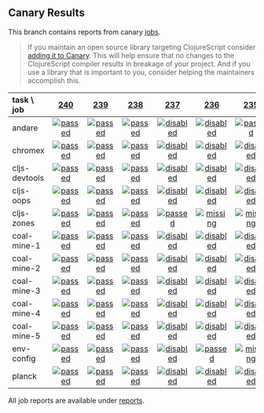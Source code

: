 ## Canary Results

This branch contains reports from canary [jobs](https://github.com/cljs-oss/canary/tree/jobs).

> If you maintain an open source library targeting ClojureScript consider [adding it to Canary](https://github.com/cljs-oss/canary/tree/master#how-to-participate). This will help ensure that no changes to the ClojureScript compiler results in breakage of your project. And if you use a library that is important to you, consider helping the maintainers accomplish this.

[//]: # (begin_overview_table)

| task \ job | <a href="reports/2018/01/30/job-000240-1.9.1017-91431bd" title="job #240 finished on 2018-01-30">240</a> | <a href="reports/2018/01/30/job-000239-1.9.1017-91431bd" title="job #239 finished on 2018-01-30">239</a> | <a href="reports/2018/01/29/job-000238-1.9.1017-91431bd" title="job #238 finished on 2018-01-29">238</a> | <a href="reports/2018/01/29/job-000237-1.9.1017-91431bd" title="job #237 finished on 2018-01-29">237</a> | <a href="reports/2018/01/29/job-000236-1.9.1017-91431bd" title="job #236 finished on 2018-01-29">236</a> | <a href="reports/2018/01/28/job-000235-1.9.1017-91431bd" title="job #235 finished on 2018-01-28">235</a> | <a href="reports/2018/01/28/job-000234-1.9.1017-91431bd" title="job #234 finished on 2018-01-28">234</a> | <a href="reports/2018/01/28/job-000233-1.9.1017-91431bd" title="job #233 finished on 2018-01-28">233</a> | <a href="reports/2018/01/28/job-000232-1.9.1014-5daa572" title="job #232 finished on 2018-01-28">232</a> | <a href="reports/2018/01/27/job-000231-1.9.1014-5daa572" title="job #231 finished on 2018-01-27">231</a> |
| :--- | :---: | :---: | :---: | :---: | :---: | :---: | :---: | :---: | :---: | :---: |
| andare | <a href="reports/2018/01/30/job-000240-1.9.1017-91431bd#-andare"><img title="passed" src="http://box.binaryage.com/s-passed.svg"><a> | <a href="reports/2018/01/30/job-000239-1.9.1017-91431bd#-andare"><img title="passed" src="http://box.binaryage.com/s-passed.svg"><a> | <a href="reports/2018/01/29/job-000238-1.9.1017-91431bd#-andare"><img title="passed" src="http://box.binaryage.com/s-passed.svg"><a> | <a href="reports/2018/01/29/job-000237-1.9.1017-91431bd#-andare"><img title="disabled" src="http://box.binaryage.com/s-disabled.svg"><a> | <a href="reports/2018/01/29/job-000236-1.9.1017-91431bd#-andare"><img title="disabled" src="http://box.binaryage.com/s-disabled.svg"><a> | <a href="reports/2018/01/28/job-000235-1.9.1017-91431bd#-andare"><img title="passed" src="http://box.binaryage.com/s-passed.svg"><a> | <a href="reports/2018/01/28/job-000234-1.9.1017-91431bd#-andare"><img title="failed" src="http://box.binaryage.com/s-failed.svg"><a> | <a href="reports/2018/01/28/job-000233-1.9.1017-91431bd#-andare"><img title="failed" src="http://box.binaryage.com/s-failed.svg"><a> | <a href="reports/2018/01/28/job-000232-1.9.1014-5daa572#-andare"><img title="missing" src="http://box.binaryage.com/s-missing.svg"><a> | <a href="reports/2018/01/27/job-000231-1.9.1014-5daa572#-andare"><img title="missing" src="http://box.binaryage.com/s-missing.svg"><a> |
| chromex | <a href="reports/2018/01/30/job-000240-1.9.1017-91431bd#-chromex"><img title="passed" src="http://box.binaryage.com/s-passed.svg"><a> | <a href="reports/2018/01/30/job-000239-1.9.1017-91431bd#-chromex"><img title="passed" src="http://box.binaryage.com/s-passed.svg"><a> | <a href="reports/2018/01/29/job-000238-1.9.1017-91431bd#-chromex"><img title="passed" src="http://box.binaryage.com/s-passed.svg"><a> | <a href="reports/2018/01/29/job-000237-1.9.1017-91431bd#-chromex"><img title="disabled" src="http://box.binaryage.com/s-disabled.svg"><a> | <a href="reports/2018/01/29/job-000236-1.9.1017-91431bd#-chromex"><img title="disabled" src="http://box.binaryage.com/s-disabled.svg"><a> | <a href="reports/2018/01/28/job-000235-1.9.1017-91431bd#-chromex"><img title="disabled" src="http://box.binaryage.com/s-disabled.svg"><a> | <a href="reports/2018/01/28/job-000234-1.9.1017-91431bd#-chromex"><img title="passed" src="http://box.binaryage.com/s-passed.svg"><a> | <a href="reports/2018/01/28/job-000233-1.9.1017-91431bd#-chromex"><img title="disabled" src="http://box.binaryage.com/s-disabled.svg"><a> | <a href="reports/2018/01/28/job-000232-1.9.1014-5daa572#-chromex"><img title="passed" src="http://box.binaryage.com/s-passed.svg"><a> | <a href="reports/2018/01/27/job-000231-1.9.1014-5daa572#-chromex"><img title="passed" src="http://box.binaryage.com/s-passed.svg"><a> |
| cljs-devtools | <a href="reports/2018/01/30/job-000240-1.9.1017-91431bd#-cljs-devtools"><img title="passed" src="http://box.binaryage.com/s-passed.svg"><a> | <a href="reports/2018/01/30/job-000239-1.9.1017-91431bd#-cljs-devtools"><img title="passed" src="http://box.binaryage.com/s-passed.svg"><a> | <a href="reports/2018/01/29/job-000238-1.9.1017-91431bd#-cljs-devtools"><img title="passed" src="http://box.binaryage.com/s-passed.svg"><a> | <a href="reports/2018/01/29/job-000237-1.9.1017-91431bd#-cljs-devtools"><img title="disabled" src="http://box.binaryage.com/s-disabled.svg"><a> | <a href="reports/2018/01/29/job-000236-1.9.1017-91431bd#-cljs-devtools"><img title="disabled" src="http://box.binaryage.com/s-disabled.svg"><a> | <a href="reports/2018/01/28/job-000235-1.9.1017-91431bd#-cljs-devtools"><img title="disabled" src="http://box.binaryage.com/s-disabled.svg"><a> | <a href="reports/2018/01/28/job-000234-1.9.1017-91431bd#-cljs-devtools"><img title="passed" src="http://box.binaryage.com/s-passed.svg"><a> | <a href="reports/2018/01/28/job-000233-1.9.1017-91431bd#-cljs-devtools"><img title="disabled" src="http://box.binaryage.com/s-disabled.svg"><a> | <a href="reports/2018/01/28/job-000232-1.9.1014-5daa572#-cljs-devtools"><img title="passed" src="http://box.binaryage.com/s-passed.svg"><a> | <a href="reports/2018/01/27/job-000231-1.9.1014-5daa572#-cljs-devtools"><img title="passed" src="http://box.binaryage.com/s-passed.svg"><a> |
| cljs-oops | <a href="reports/2018/01/30/job-000240-1.9.1017-91431bd#-cljs-oops"><img title="passed" src="http://box.binaryage.com/s-passed.svg"><a> | <a href="reports/2018/01/30/job-000239-1.9.1017-91431bd#-cljs-oops"><img title="passed" src="http://box.binaryage.com/s-passed.svg"><a> | <a href="reports/2018/01/29/job-000238-1.9.1017-91431bd#-cljs-oops"><img title="passed" src="http://box.binaryage.com/s-passed.svg"><a> | <a href="reports/2018/01/29/job-000237-1.9.1017-91431bd#-cljs-oops"><img title="disabled" src="http://box.binaryage.com/s-disabled.svg"><a> | <a href="reports/2018/01/29/job-000236-1.9.1017-91431bd#-cljs-oops"><img title="disabled" src="http://box.binaryage.com/s-disabled.svg"><a> | <a href="reports/2018/01/28/job-000235-1.9.1017-91431bd#-cljs-oops"><img title="disabled" src="http://box.binaryage.com/s-disabled.svg"><a> | <a href="reports/2018/01/28/job-000234-1.9.1017-91431bd#-cljs-oops"><img title="passed" src="http://box.binaryage.com/s-passed.svg"><a> | <a href="reports/2018/01/28/job-000233-1.9.1017-91431bd#-cljs-oops"><img title="disabled" src="http://box.binaryage.com/s-disabled.svg"><a> | <a href="reports/2018/01/28/job-000232-1.9.1014-5daa572#-cljs-oops"><img title="passed" src="http://box.binaryage.com/s-passed.svg"><a> | <a href="reports/2018/01/27/job-000231-1.9.1014-5daa572#-cljs-oops"><img title="passed" src="http://box.binaryage.com/s-passed.svg"><a> |
| cljs-zones | <a href="reports/2018/01/30/job-000240-1.9.1017-91431bd#-cljs-zones"><img title="passed" src="http://box.binaryage.com/s-passed.svg"><a> | <a href="reports/2018/01/30/job-000239-1.9.1017-91431bd#-cljs-zones"><img title="passed" src="http://box.binaryage.com/s-passed.svg"><a> | <a href="reports/2018/01/29/job-000238-1.9.1017-91431bd#-cljs-zones"><img title="passed" src="http://box.binaryage.com/s-passed.svg"><a> | <a href="reports/2018/01/29/job-000237-1.9.1017-91431bd#-cljs-zones"><img title="passed" src="http://box.binaryage.com/s-passed.svg"><a> | <a href="reports/2018/01/29/job-000236-1.9.1017-91431bd#-cljs-zones"><img title="missing" src="http://box.binaryage.com/s-missing.svg"><a> | <a href="reports/2018/01/28/job-000235-1.9.1017-91431bd#-cljs-zones"><img title="missing" src="http://box.binaryage.com/s-missing.svg"><a> | <a href="reports/2018/01/28/job-000234-1.9.1017-91431bd#-cljs-zones"><img title="missing" src="http://box.binaryage.com/s-missing.svg"><a> | <a href="reports/2018/01/28/job-000233-1.9.1017-91431bd#-cljs-zones"><img title="missing" src="http://box.binaryage.com/s-missing.svg"><a> | <a href="reports/2018/01/28/job-000232-1.9.1014-5daa572#-cljs-zones"><img title="missing" src="http://box.binaryage.com/s-missing.svg"><a> | <a href="reports/2018/01/27/job-000231-1.9.1014-5daa572#-cljs-zones"><img title="missing" src="http://box.binaryage.com/s-missing.svg"><a> |
| coal-mine-1 | <a href="reports/2018/01/30/job-000240-1.9.1017-91431bd#-coal-mine-1"><img title="passed" src="http://box.binaryage.com/s-passed.svg"><a> | <a href="reports/2018/01/30/job-000239-1.9.1017-91431bd#-coal-mine-1"><img title="passed" src="http://box.binaryage.com/s-passed.svg"><a> | <a href="reports/2018/01/29/job-000238-1.9.1017-91431bd#-coal-mine-1"><img title="passed" src="http://box.binaryage.com/s-passed.svg"><a> | <a href="reports/2018/01/29/job-000237-1.9.1017-91431bd#-coal-mine-1"><img title="disabled" src="http://box.binaryage.com/s-disabled.svg"><a> | <a href="reports/2018/01/29/job-000236-1.9.1017-91431bd#-coal-mine-1"><img title="disabled" src="http://box.binaryage.com/s-disabled.svg"><a> | <a href="reports/2018/01/28/job-000235-1.9.1017-91431bd#-coal-mine-1"><img title="disabled" src="http://box.binaryage.com/s-disabled.svg"><a> | <a href="reports/2018/01/28/job-000234-1.9.1017-91431bd#-coal-mine-1"><img title="passed" src="http://box.binaryage.com/s-passed.svg"><a> | <a href="reports/2018/01/28/job-000233-1.9.1017-91431bd#-coal-mine-1"><img title="disabled" src="http://box.binaryage.com/s-disabled.svg"><a> | <a href="reports/2018/01/28/job-000232-1.9.1014-5daa572#-coal-mine-1"><img title="passed" src="http://box.binaryage.com/s-passed.svg"><a> | <a href="reports/2018/01/27/job-000231-1.9.1014-5daa572#-coal-mine-1"><img title="passed" src="http://box.binaryage.com/s-passed.svg"><a> |
| coal-mine-2 | <a href="reports/2018/01/30/job-000240-1.9.1017-91431bd#-coal-mine-2"><img title="passed" src="http://box.binaryage.com/s-passed.svg"><a> | <a href="reports/2018/01/30/job-000239-1.9.1017-91431bd#-coal-mine-2"><img title="passed" src="http://box.binaryage.com/s-passed.svg"><a> | <a href="reports/2018/01/29/job-000238-1.9.1017-91431bd#-coal-mine-2"><img title="passed" src="http://box.binaryage.com/s-passed.svg"><a> | <a href="reports/2018/01/29/job-000237-1.9.1017-91431bd#-coal-mine-2"><img title="disabled" src="http://box.binaryage.com/s-disabled.svg"><a> | <a href="reports/2018/01/29/job-000236-1.9.1017-91431bd#-coal-mine-2"><img title="disabled" src="http://box.binaryage.com/s-disabled.svg"><a> | <a href="reports/2018/01/28/job-000235-1.9.1017-91431bd#-coal-mine-2"><img title="disabled" src="http://box.binaryage.com/s-disabled.svg"><a> | <a href="reports/2018/01/28/job-000234-1.9.1017-91431bd#-coal-mine-2"><img title="passed" src="http://box.binaryage.com/s-passed.svg"><a> | <a href="reports/2018/01/28/job-000233-1.9.1017-91431bd#-coal-mine-2"><img title="disabled" src="http://box.binaryage.com/s-disabled.svg"><a> | <a href="reports/2018/01/28/job-000232-1.9.1014-5daa572#-coal-mine-2"><img title="passed" src="http://box.binaryage.com/s-passed.svg"><a> | <a href="reports/2018/01/27/job-000231-1.9.1014-5daa572#-coal-mine-2"><img title="passed" src="http://box.binaryage.com/s-passed.svg"><a> |
| coal-mine-3 | <a href="reports/2018/01/30/job-000240-1.9.1017-91431bd#-coal-mine-3"><img title="passed" src="http://box.binaryage.com/s-passed.svg"><a> | <a href="reports/2018/01/30/job-000239-1.9.1017-91431bd#-coal-mine-3"><img title="passed" src="http://box.binaryage.com/s-passed.svg"><a> | <a href="reports/2018/01/29/job-000238-1.9.1017-91431bd#-coal-mine-3"><img title="passed" src="http://box.binaryage.com/s-passed.svg"><a> | <a href="reports/2018/01/29/job-000237-1.9.1017-91431bd#-coal-mine-3"><img title="disabled" src="http://box.binaryage.com/s-disabled.svg"><a> | <a href="reports/2018/01/29/job-000236-1.9.1017-91431bd#-coal-mine-3"><img title="disabled" src="http://box.binaryage.com/s-disabled.svg"><a> | <a href="reports/2018/01/28/job-000235-1.9.1017-91431bd#-coal-mine-3"><img title="disabled" src="http://box.binaryage.com/s-disabled.svg"><a> | <a href="reports/2018/01/28/job-000234-1.9.1017-91431bd#-coal-mine-3"><img title="passed" src="http://box.binaryage.com/s-passed.svg"><a> | <a href="reports/2018/01/28/job-000233-1.9.1017-91431bd#-coal-mine-3"><img title="disabled" src="http://box.binaryage.com/s-disabled.svg"><a> | <a href="reports/2018/01/28/job-000232-1.9.1014-5daa572#-coal-mine-3"><img title="passed" src="http://box.binaryage.com/s-passed.svg"><a> | <a href="reports/2018/01/27/job-000231-1.9.1014-5daa572#-coal-mine-3"><img title="passed" src="http://box.binaryage.com/s-passed.svg"><a> |
| coal-mine-4 | <a href="reports/2018/01/30/job-000240-1.9.1017-91431bd#-coal-mine-4"><img title="passed" src="http://box.binaryage.com/s-passed.svg"><a> | <a href="reports/2018/01/30/job-000239-1.9.1017-91431bd#-coal-mine-4"><img title="passed" src="http://box.binaryage.com/s-passed.svg"><a> | <a href="reports/2018/01/29/job-000238-1.9.1017-91431bd#-coal-mine-4"><img title="passed" src="http://box.binaryage.com/s-passed.svg"><a> | <a href="reports/2018/01/29/job-000237-1.9.1017-91431bd#-coal-mine-4"><img title="disabled" src="http://box.binaryage.com/s-disabled.svg"><a> | <a href="reports/2018/01/29/job-000236-1.9.1017-91431bd#-coal-mine-4"><img title="disabled" src="http://box.binaryage.com/s-disabled.svg"><a> | <a href="reports/2018/01/28/job-000235-1.9.1017-91431bd#-coal-mine-4"><img title="disabled" src="http://box.binaryage.com/s-disabled.svg"><a> | <a href="reports/2018/01/28/job-000234-1.9.1017-91431bd#-coal-mine-4"><img title="passed" src="http://box.binaryage.com/s-passed.svg"><a> | <a href="reports/2018/01/28/job-000233-1.9.1017-91431bd#-coal-mine-4"><img title="disabled" src="http://box.binaryage.com/s-disabled.svg"><a> | <a href="reports/2018/01/28/job-000232-1.9.1014-5daa572#-coal-mine-4"><img title="passed" src="http://box.binaryage.com/s-passed.svg"><a> | <a href="reports/2018/01/27/job-000231-1.9.1014-5daa572#-coal-mine-4"><img title="passed" src="http://box.binaryage.com/s-passed.svg"><a> |
| coal-mine-5 | <a href="reports/2018/01/30/job-000240-1.9.1017-91431bd#-coal-mine-5"><img title="passed" src="http://box.binaryage.com/s-passed.svg"><a> | <a href="reports/2018/01/30/job-000239-1.9.1017-91431bd#-coal-mine-5"><img title="passed" src="http://box.binaryage.com/s-passed.svg"><a> | <a href="reports/2018/01/29/job-000238-1.9.1017-91431bd#-coal-mine-5"><img title="passed" src="http://box.binaryage.com/s-passed.svg"><a> | <a href="reports/2018/01/29/job-000237-1.9.1017-91431bd#-coal-mine-5"><img title="disabled" src="http://box.binaryage.com/s-disabled.svg"><a> | <a href="reports/2018/01/29/job-000236-1.9.1017-91431bd#-coal-mine-5"><img title="disabled" src="http://box.binaryage.com/s-disabled.svg"><a> | <a href="reports/2018/01/28/job-000235-1.9.1017-91431bd#-coal-mine-5"><img title="disabled" src="http://box.binaryage.com/s-disabled.svg"><a> | <a href="reports/2018/01/28/job-000234-1.9.1017-91431bd#-coal-mine-5"><img title="passed" src="http://box.binaryage.com/s-passed.svg"><a> | <a href="reports/2018/01/28/job-000233-1.9.1017-91431bd#-coal-mine-5"><img title="disabled" src="http://box.binaryage.com/s-disabled.svg"><a> | <a href="reports/2018/01/28/job-000232-1.9.1014-5daa572#-coal-mine-5"><img title="failed" src="http://box.binaryage.com/s-failed.svg"><a> | <a href="reports/2018/01/27/job-000231-1.9.1014-5daa572#-coal-mine-5"><img title="passed" src="http://box.binaryage.com/s-passed.svg"><a> |
| env-config | <a href="reports/2018/01/30/job-000240-1.9.1017-91431bd#-env-config"><img title="passed" src="http://box.binaryage.com/s-passed.svg"><a> | <a href="reports/2018/01/30/job-000239-1.9.1017-91431bd#-env-config"><img title="passed" src="http://box.binaryage.com/s-passed.svg"><a> | <a href="reports/2018/01/29/job-000238-1.9.1017-91431bd#-env-config"><img title="passed" src="http://box.binaryage.com/s-passed.svg"><a> | <a href="reports/2018/01/29/job-000237-1.9.1017-91431bd#-env-config"><img title="disabled" src="http://box.binaryage.com/s-disabled.svg"><a> | <a href="reports/2018/01/29/job-000236-1.9.1017-91431bd#-env-config"><img title="passed" src="http://box.binaryage.com/s-passed.svg"><a> | <a href="reports/2018/01/28/job-000235-1.9.1017-91431bd#-env-config"><img title="missing" src="http://box.binaryage.com/s-missing.svg"><a> | <a href="reports/2018/01/28/job-000234-1.9.1017-91431bd#-env-config"><img title="missing" src="http://box.binaryage.com/s-missing.svg"><a> | <a href="reports/2018/01/28/job-000233-1.9.1017-91431bd#-env-config"><img title="missing" src="http://box.binaryage.com/s-missing.svg"><a> | <a href="reports/2018/01/28/job-000232-1.9.1014-5daa572#-env-config"><img title="missing" src="http://box.binaryage.com/s-missing.svg"><a> | <a href="reports/2018/01/27/job-000231-1.9.1014-5daa572#-env-config"><img title="missing" src="http://box.binaryage.com/s-missing.svg"><a> |
| planck | <a href="reports/2018/01/30/job-000240-1.9.1017-91431bd#-planck"><img title="passed" src="http://box.binaryage.com/s-passed.svg"><a> | <a href="reports/2018/01/30/job-000239-1.9.1017-91431bd#-planck"><img title="passed" src="http://box.binaryage.com/s-passed.svg"><a> | <a href="reports/2018/01/29/job-000238-1.9.1017-91431bd#-planck"><img title="passed" src="http://box.binaryage.com/s-passed.svg"><a> | <a href="reports/2018/01/29/job-000237-1.9.1017-91431bd#-planck"><img title="disabled" src="http://box.binaryage.com/s-disabled.svg"><a> | <a href="reports/2018/01/29/job-000236-1.9.1017-91431bd#-planck"><img title="disabled" src="http://box.binaryage.com/s-disabled.svg"><a> | <a href="reports/2018/01/28/job-000235-1.9.1017-91431bd#-planck"><img title="disabled" src="http://box.binaryage.com/s-disabled.svg"><a> | <a href="reports/2018/01/28/job-000234-1.9.1017-91431bd#-planck"><img title="passed" src="http://box.binaryage.com/s-passed.svg"><a> | <a href="reports/2018/01/28/job-000233-1.9.1017-91431bd#-planck"><img title="disabled" src="http://box.binaryage.com/s-disabled.svg"><a> | <a href="reports/2018/01/28/job-000232-1.9.1014-5daa572#-planck"><img title="passed" src="http://box.binaryage.com/s-passed.svg"><a> | <a href="reports/2018/01/27/job-000231-1.9.1014-5daa572#-planck"><img title="passed" src="http://box.binaryage.com/s-passed.svg"><a> |

[//]: # (end_overview_table)

All job reports are available under [reports](reports).

